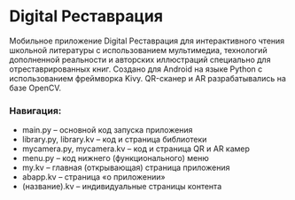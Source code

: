 # Digital Реставрация
Мобильное приложение Digital Реставрация для интерактивного чтения школьной литературы с использованием мультимедиа, технологий дополненной реальности  и авторских иллюстраций специально для отреставрированных книг. 
Создано для Android на языке Python с использованием фреймворка Kivy. QR-сканер и AR разрабатывались на базе OpenCV.
### Навигация: 
- main.py – основной код запуска приложения
- library.py, library.kv – код и страница библиотеки
- mycamera.py, mycamera.kv – код и страница QR и AR камер
- menu.py – код нижнего (функционального) меню
- my.kv – главная (открывающая) страница приложения
- abapp.kv – страница «о приложении»
- (название).kv – индивидуальные страницы контента



